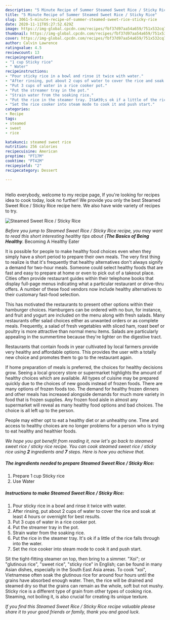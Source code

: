 ```yaml
---
description: "5 Minute Recipe of Summer Steamed Sweet Rice / Sticky Rice"
title: "5 Minute Recipe of Summer Steamed Sweet Rice / Sticky Rice"
slug: 3061-5-minute-recipe-of-summer-steamed-sweet-rice-sticky-rice
date: 2020-11-11T05:27:52.629Z
image: https://img-global.cpcdn.com/recipes/fbf37d97aa54a659/751x532cq70/steamed-sweet-rice-sticky-rice-recipe-main-photo.jpg
thumbnail: https://img-global.cpcdn.com/recipes/fbf37d97aa54a659/751x532cq70/steamed-sweet-rice-sticky-rice-recipe-main-photo.jpg
cover: https://img-global.cpcdn.com/recipes/fbf37d97aa54a659/751x532cq70/steamed-sweet-rice-sticky-rice-recipe-main-photo.jpg
author: Calvin Lawrence
ratingvalue: 4.5
reviewcount: 13
recipeingredient:
- "1 cup Sticky rice"
- " Water"
recipeinstructions:
- "Pour sticky rice in a bowl and rinse it twice with water."
- "After rinsing, put about 2 cups of water to cover the rice and soak at least 4 hours or overnight for best results."
- "Put 3 cups of water in a rice cooker pot."
- "Put the streamer tray in the pot."
- "Strain water from the soaking rice."
- "Put the rice in the steamer tray. It&#39;s ok if a little of the rice falls through into the water."
- "Set the rice cooker into steam mode to cook it and push start."
categories:
- Recipe
tags:
- steamed
- sweet
- rice

katakunci: steamed sweet rice 
nutrition: 256 calories
recipecuisine: American
preptime: "PT17M"
cooktime: "PT42M"
recipeyield: "2"
recipecategory: Dessert

---
```

<br>
Hello everybody, welcome to my recipe page, If you're looking for recipes idea to cook today, look no further! We provide you only the best Steamed Sweet Rice / Sticky Rice recipe here. We also have wide variety of recipes to try.
<br>


![Steamed Sweet Rice / Sticky Rice](https://img-global.cpcdn.com/recipes/fbf37d97aa54a659/751x532cq70/steamed-sweet-rice-sticky-rice-recipe-main-photo.jpg)

<i>Before you jump to Steamed Sweet Rice / Sticky Rice recipe, you may want to read this short interesting healthy tips about {<strong>The Basics of Being Healthy</strong>.</i>
Becoming A Healthy Eater

It is possible for people to make healthy food choices even when they simply have a short period to prepare their own meals. The very first thing to realize is that it's frequently that healthy alternatives don't always signify a demand for two-hour meals. Someone could select healthy foods that are fast and easy to prepare at home or even to pick out of a takeout place. Cities often provide restaurant guides within their telephone books that display full-page menus indicating what a particular restaurant or drive-thru offers. A number of these food vendors now include healthy alternatives to their customary fast-food selection.

 This has motivated the restaurants to present other options within their hamburger choices. Hamburgers can be ordered with no bun, for instance, and fruit and yogurt are included on the menu along with fresh salads. Many restaurants offer salad choices either as unwanted orders or as complete meals. Frequently, a salad of fresh vegetables with sliced ham, roast beef or poultry is more attractive than normal menu items.  Salads are particularly appealing in the summertime because they're lighter on the digestive tract.

Restaurants that contain foods in year cultivated by local farmers provide very healthy and affordable options.  This provides the user with a totally new choice and promotes them to go to the restaurant again.

If home preparation of meals is preferred, the choices for healthy decisions grow. Seeing a local grocery store or supermarket highlights the amount of healthy choices which are available.  All types of cuisine may be prepared quickly due to the choices of new goods instead of frozen foods. There are many options of frozen foods too. The demand for healthy frozen dinners and other meals has increased alongside demands for much more variety in food that is frozen supplies. Any frozen food aisle in almost any supermarket will reveal as many healthy food options and bad choices. The choice is all left up to the person.

People may either opt to eat a healthy diet or an unhealthy one. Time and access to healthy choices are no longer problems for a person who is trying to eat healthy and healthier foods.


<i>We hope you got benefit from reading it, now let's go back to steamed sweet rice / sticky rice recipe. You can cook steamed sweet rice / sticky rice using <strong>2</strong> ingredients and <strong>7</strong> steps. Here is how you achieve that.
</i>

##### The ingredients needed to prepare Steamed Sweet Rice / Sticky Rice:

1. Prepare 1 cup Sticky rice
1. Use  Water


##### Instructions to make Steamed Sweet Rice / Sticky Rice:

1. Pour sticky rice in a bowl and rinse it twice with water.
1. After rinsing, put about 2 cups of water to cover the rice and soak at least 4 hours or overnight for best results.
1. Put 3 cups of water in a rice cooker pot.
1. Put the streamer tray in the pot.
1. Strain water from the soaking rice.
1. Put the rice in the steamer tray. It&#39;s ok if a little of the rice falls through into the water.
1. Set the rice cooker into steam mode to cook it and push start.


Sit the tight-fitting steamer on top, then bring to a simmer. &#34;Xoi&#34;; or &#34;glutinous rice&#34;, &#34;sweet rice&#34;, &#34;sticky rice&#34; in English; can be found in many Asian dishes, especially in the South East Asia areas. To cook &#34;xoi&#34;, Vietnamese often soak the glutinous rice for around four hours until the grains have absorbed enough water. Then, the rice will be drained and steamed dry so that the grains can remain as the whole, soft but not mushy. Sticky rice is a different type of grain from other types of cooking rice. Steaming, not boiling it, is also crucial for creating its unique texture. 

<i>If you find this Steamed Sweet Rice / Sticky Rice recipe valuable please share it to your good friends or family, thank you and good luck.</i>
